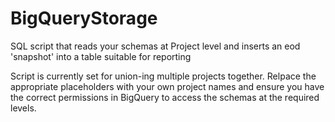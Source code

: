 # BigQueryStorage
SQL script that reads your schemas at Project level and inserts an eod 'snapshot' into a table suitable for reporting

Script is currently set for union-ing multiple projects together. 
Relpace the appropriate placeholders with your own project names and ensure you have the correct permissions in BigQuery to access the schemas at the required levels.
